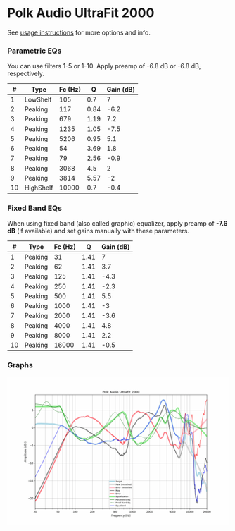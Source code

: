 # Polk Audio UltraFit 2000
See [usage instructions](https://github.com/jaakkopasanen/AutoEq#usage) for more options and info.

### Parametric EQs
You can use filters 1-5 or 1-10. Apply preamp of -6.8 dB or -6.8 dB, respectively.

|   # | Type      |   Fc (Hz) |    Q |   Gain (dB) |
|-----|-----------|-----------|------|-------------|
|   1 | LowShelf  |       105 | 0.7  |         7   |
|   2 | Peaking   |       117 | 0.84 |        -6.2 |
|   3 | Peaking   |       679 | 1.19 |         7.2 |
|   4 | Peaking   |      1235 | 1.05 |        -7.5 |
|   5 | Peaking   |      5206 | 0.95 |         5.1 |
|   6 | Peaking   |        54 | 3.69 |         1.8 |
|   7 | Peaking   |        79 | 2.56 |        -0.9 |
|   8 | Peaking   |      3068 | 4.5  |         2   |
|   9 | Peaking   |      3814 | 5.57 |        -2   |
|  10 | HighShelf |     10000 | 0.7  |        -0.4 |

### Fixed Band EQs
When using fixed band (also called graphic) equalizer, apply preamp of **-7.6 dB** (if available) and set gains manually with these parameters.

|   # | Type    |   Fc (Hz) |    Q |   Gain (dB) |
|-----|---------|-----------|------|-------------|
|   1 | Peaking |        31 | 1.41 |         7   |
|   2 | Peaking |        62 | 1.41 |         3.7 |
|   3 | Peaking |       125 | 1.41 |        -4.3 |
|   4 | Peaking |       250 | 1.41 |        -2.3 |
|   5 | Peaking |       500 | 1.41 |         5.5 |
|   6 | Peaking |      1000 | 1.41 |        -3   |
|   7 | Peaking |      2000 | 1.41 |        -3.6 |
|   8 | Peaking |      4000 | 1.41 |         4.8 |
|   9 | Peaking |      8000 | 1.41 |         2.2 |
|  10 | Peaking |     16000 | 1.41 |        -0.5 |

### Graphs
![](./Polk%20Audio%20UltraFit%202000.png)
